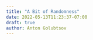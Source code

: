 ```yaml
---
title: "A Bit of Randomness"
date: 2022-05-13T11:23:37-07:00
draft: true
author: Anton Golubtsov
---
```

